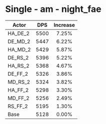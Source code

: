 # Single - am - night_fae
| Actor | DPS | Increase |
|---|:---:|:---:|
|HA_DE_2|5500|7.25%|
|DE_MD_2|5447|6.22%|
|HA_MD_2|5429|5.87%|
|DE_RS_2|5396|5.22%|
|HA_RS_2|5368|4.67%|
|DE_FF_2|5326|3.86%|
|MD_RS_2|5324|3.82%|
|HA_FF_2|5298|3.30%|
|MD_FF_2|5256|2.49%|
|RS_FF_2|5195|1.30%|
|Base|5128|0.00%|
